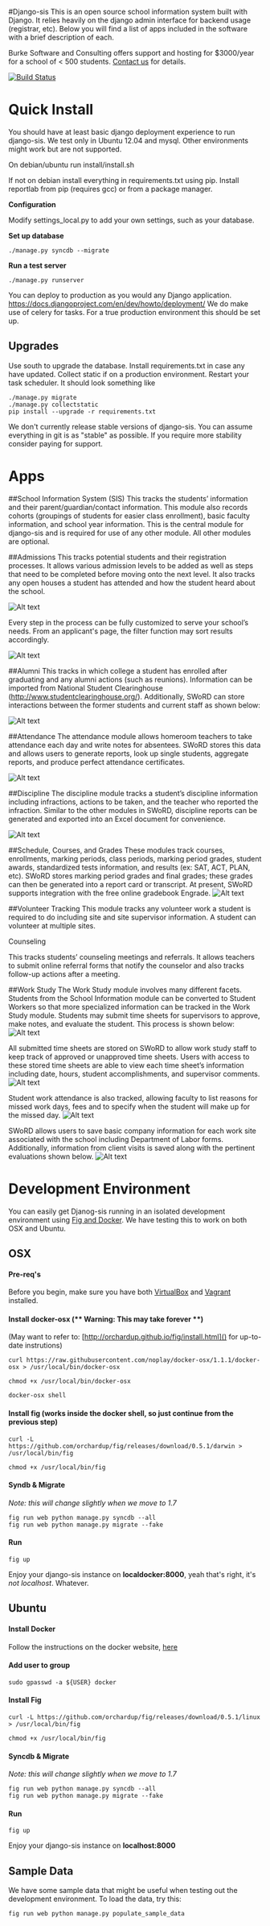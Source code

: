 #Django-sis 
This is an open source school information system built with Django. It relies heavily on the django admin interface for backend usage (registrar, etc). Below you will find a list of apps included in the software with a brief description of each.

Burke Software and Consulting offers support and hosting for $3000/year for a school of < 500 students. 
[Contact us](http://burkesoftware.com/contact-us/) for details.

[![Build Status](https://travis-ci.org/burke-software/django-sis.png)](https://travis-ci.org/burke-software/django-sis)

# Quick Install
You should have at least basic django deployment experience to run django-sis. We test only in Ubuntu 12.04 and mysql.
Other environments might work but are not supported.

On debian/ubuntu run install/install.sh

If not on debian install everything in requirements.txt using pip. Install reportlab from pip (requires gcc) or 
from a package manager. 

**Configuration**

Modify settings_local.py to add your own settings, such as your database.

**Set up database**

    ./manage.py syncdb --migrate

**Run a test server**

    ./manage.py runserver

You can deploy to production as you would any Django application. https://docs.djangoproject.com/en/dev/howto/deployment/
We do make use of celery for tasks. For a true production environment this should be set up.

## Upgrades

Use south to upgrade the database. Install requirements.txt in case any have updated. Collect static if on a 
production environment. Restart your task scheduler. It should look something like

    ./manage.py migrate
    ./manage.py collectstatic
    pip install --upgrade -r requirements.txt

We don't currently release stable versions of django-sis. You can assume everything in git is as "stable" as possible. If you 
require more stability consider paying for support.

# Apps

##School Information System (SIS)
This tracks the students’ information and their parent/guardian/contact information. This module also records cohorts (groupings of students for easier class enrollment), basic faculty information, and school year information. This is the central module for django-sis and is required for use of any other module. All other modules are optional.

##Admissions
This tracks potential students and their registration processes. It allows various admission levels to be added as well as steps that need to be completed before moving onto the next level. It also tracks any open houses a student has attended and how the student heard about the school.

![Alt text](https://raw.github.com/burke-software/django-sis/master/screenshots/admissions1.jpg)

Every step in the process can be fully customized to serve your school’s needs. From an applicant's page, the filter function may sort results accordingly.  

![Alt text](https://raw.github.com/burke-software/django-sis/master/screenshots/admissions2.jpg)


##Alumni 
This tracks in which college a student has enrolled after graduating and any alumni actions (such as reunions). Information can be imported from National Student Clearinghouse (http://www.studentclearinghouse.org/). Additionally, SWoRD can store interactions between the former students and current staff as shown below:

![Alt text](https://raw.github.com/burke-software/django-sis/master/screenshots/alumni.jpg)

##Attendance 
The attendance module allows homeroom teachers to take attendance each day and write notes for absentees. SWoRD stores this data and allows users to generate reports, look up single students, aggregate reports, and produce perfect attendance certificates.

![Alt text](https://raw.github.com/burke-software/django-sis/master/screenshots/atndcap.jpg)

##Discipline
The discipline module tracks a student’s discipline information including infractions, actions to be taken, and the teacher who reported the infraction. Similar to the other modules in SWoRD, discipline reports can be generated and exported into an Excel document for convenience. 

![Alt text](https://raw.github.com/burke-software/django-sis/master/screenshots/discipline1.jpg)

##Schedule, Courses, and Grades
These modules track courses, enrollments, marking periods, class periods, marking period grades, student awards, standardized tests information, and results (ex: SAT, ACT, PLAN, etc). SWoRD stores marking period grades and final grades; these grades can then be generated into a report card or transcript. At present, SWoRD supports integration with the free online gradebook Engrade.
![Alt text](https://raw.github.com/burke-software/django-sis/master/screenshots/grades.jpg)

##Volunteer Tracking
This module tracks any volunteer work a student is required to do including site and site supervisor information. A student can volunteer at multiple sites.

Counseling

This tracks students’ counseling meetings and referrals. It allows teachers to submit online referral forms that notify the counselor and also tracks follow-up actions after a meeting.

##Work Study 
The Work Study module involves many different facets. Students from the School Information module can be converted to Student Workers so that more specialized information can be tracked in the Work Study module. Students may submit time sheets for supervisors to approve, make notes, and evaluate the student. This process is shown below:
![Alt text](https://raw.github.com/burke-software/django-sis/master/screenshots/cwsp1.jpg)

All submitted time sheets are stored on SWoRD to allow work study staff to keep track of approved or unapproved time sheets. Users with access to these stored time sheets are able to view each time sheet’s information including date, hours, student accomplishments, and supervisor comments.
![Alt text](https://raw.github.com/burke-software/django-sis/master/screenshots/cwsp2.jpg)

Student work attendance is also tracked, allowing faculty to list reasons for missed work days, fees and to specify when the student will make up for the missed day. 
![Alt text](https://raw.github.com/burke-software/django-sis/master/screenshots/cwsp3.jpg)

SWoRD allows users to save basic company information for each work site associated with the school including Department of Labor forms. Additionally, information from client visits is saved along with the pertinent evaluations shown below. 
![Alt text](https://raw.github.com/burke-software/django-sis/master/screenshots/cwsp4.jpg)

# Development Environment
You can easily get Djanog-sis running in an isolated development environment using [Fig and Docker](http://orchardup.github.io/fig/). We have testing this to work on both OSX and Ubuntu. 

## OSX

#### Pre-req's
Before you begin, make sure you have both [VirtualBox](https://www.virtualbox.org/wiki/Downloads) and [Vagrant](http://www.vagrantup.com/downloads.html) installed. 

#### Install docker-osx  (** Warning: This may take forever **)

(May want to refer to: [http://orchardup.github.io/fig/install.html]() for up-to-date instrutions)

```
curl https://raw.githubusercontent.com/noplay/docker-osx/1.1.1/docker-osx > /usr/local/bin/docker-osx
```
```
chmod +x /usr/local/bin/docker-osx
```
```
docker-osx shell
```

#### Install fig (works inside the docker shell, so just continue from the previous step)

```
curl -L https://github.com/orchardup/fig/releases/download/0.5.1/darwin > /usr/local/bin/fig
```
```
chmod +x /usr/local/bin/fig
```
#### Syndb & Migrate
*Note: this will change slightly when we move to 1.7*

```
fig run web python manage.py syncdb --all
fig run web python manage.py migrate --fake
```
#### Run

```
fig up
```

Enjoy your django-sis instance on **localdocker:8000**, yeah that's right, it's *not localhost*. Whatever. 

## Ubuntu

#### Install Docker
Follow the instructions on the docker website, [here](http://docs.docker.com/installation/ubuntulinux/)

#### Add user to group

```
sudo gpasswd -a ${USER} docker
```

#### Install Fig

```
curl -L https://github.com/orchardup/fig/releases/download/0.5.1/linux > /usr/local/bin/fig
```
```
chmod +x /usr/local/bin/fig
```
#### Syncdb & Migrate
*Note: this will change slightly when we move to 1.7*

```
fig run web python manage.py syncdb --all
fig run web python manage.py migrate --fake
```
#### Run

```
fig up
```

Enjoy your django-sis instance on **localhost:8000**

## Sample Data
We have some sample data that might be useful when testing out the development environment. To load the data, try this:

```
fig run web python manage.py populate_sample_data
```





